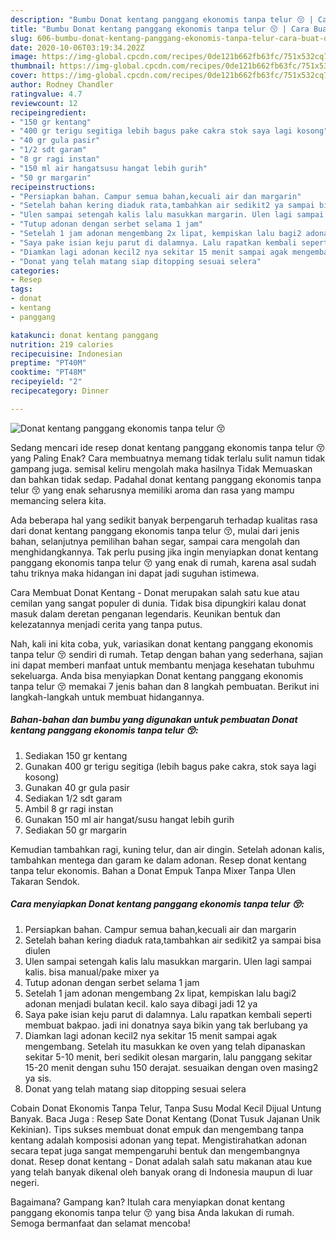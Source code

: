 ```yaml
---
description: "Bumbu Donat kentang panggang ekonomis tanpa telur 😚 | Cara Buat Donat kentang panggang ekonomis tanpa telur 😚 Yang Sempurna"
title: "Bumbu Donat kentang panggang ekonomis tanpa telur 😚 | Cara Buat Donat kentang panggang ekonomis tanpa telur 😚 Yang Sempurna"
slug: 606-bumbu-donat-kentang-panggang-ekonomis-tanpa-telur-cara-buat-donat-kentang-panggang-ekonomis-tanpa-telur-yang-sempurna
date: 2020-10-06T03:19:34.202Z
image: https://img-global.cpcdn.com/recipes/0de121b662fb63fc/751x532cq70/donat-kentang-panggang-ekonomis-tanpa-telur-😚-foto-resep-utama.jpg
thumbnail: https://img-global.cpcdn.com/recipes/0de121b662fb63fc/751x532cq70/donat-kentang-panggang-ekonomis-tanpa-telur-😚-foto-resep-utama.jpg
cover: https://img-global.cpcdn.com/recipes/0de121b662fb63fc/751x532cq70/donat-kentang-panggang-ekonomis-tanpa-telur-😚-foto-resep-utama.jpg
author: Rodney Chandler
ratingvalue: 4.7
reviewcount: 12
recipeingredient:
- "150 gr kentang"
- "400 gr terigu segitiga lebih bagus pake cakra stok saya lagi kosong"
- "40 gr gula pasir"
- "1/2 sdt garam"
- "8 gr ragi instan"
- "150 ml air hangatsusu hangat lebih gurih"
- "50 gr margarin"
recipeinstructions:
- "Persiapkan bahan. Campur semua bahan,kecuali air dan margarin"
- "Setelah bahan kering diaduk rata,tambahkan air sedikit2 ya sampai bisa diulen"
- "Ulen sampai setengah kalis lalu masukkan margarin. Ulen lagi sampai kalis. bisa manual/pake mixer ya"
- "Tutup adonan dengan serbet selama 1 jam"
- "Setelah 1 jam adonan mengembang 2x lipat, kempiskan lalu bagi2 adonan menjadi bulatan kecil. kalo saya dibagi jadi 12 ya"
- "Saya pake isian keju parut di dalamnya. Lalu rapatkan kembali seperti membuat bakpao. jadi ini donatnya saya bikin yang tak berlubang ya"
- "Diamkan lagi adonan kecil2 nya sekitar 15 menit sampai agak mengembang. Setelah itu masukkan ke oven yang telah dipanaskan sekitar 5-10 menit, beri sedikit olesan margarin, lalu panggang sekitar 15-20 menit dengan suhu 150 derajat. sesuaikan dengan oven masing2 ya sis."
- "Donat yang telah matang siap ditopping sesuai selera"
categories:
- Resep
tags:
- donat
- kentang
- panggang

katakunci: donat kentang panggang 
nutrition: 219 calories
recipecuisine: Indonesian
preptime: "PT40M"
cooktime: "PT48M"
recipeyield: "2"
recipecategory: Dinner

---
```



![Donat kentang panggang ekonomis tanpa telur 😚](https://img-global.cpcdn.com/recipes/0de121b662fb63fc/751x532cq70/donat-kentang-panggang-ekonomis-tanpa-telur-😚-foto-resep-utama.jpg)

Sedang mencari ide resep donat kentang panggang ekonomis tanpa telur 😚 yang Paling Enak? Cara membuatnya memang tidak terlalu sulit namun tidak gampang juga. semisal keliru mengolah maka hasilnya Tidak Memuaskan dan bahkan tidak sedap. Padahal donat kentang panggang ekonomis tanpa telur 😚 yang enak seharusnya memiliki aroma dan rasa yang mampu memancing selera kita.

Ada beberapa hal yang sedikit banyak berpengaruh terhadap kualitas rasa dari donat kentang panggang ekonomis tanpa telur 😚, mulai dari jenis bahan, selanjutnya pemilihan bahan segar, sampai cara mengolah dan menghidangkannya. Tak perlu pusing jika ingin menyiapkan donat kentang panggang ekonomis tanpa telur 😚 yang enak di rumah, karena asal sudah tahu triknya maka hidangan ini dapat jadi suguhan istimewa.

Cara Membuat Donat Kentang - Donat merupakan salah satu kue atau cemilan yang sangat populer di dunia. Tidak bisa dipungkiri kalau donat masuk dalam deretan penganan legendaris. Keunikan bentuk dan kelezatannya menjadi cerita yang tanpa putus.


Nah, kali ini kita coba, yuk, variasikan donat kentang panggang ekonomis tanpa telur 😚 sendiri di rumah. Tetap dengan bahan yang sederhana, sajian ini dapat memberi manfaat untuk membantu menjaga kesehatan tubuhmu sekeluarga. Anda bisa menyiapkan Donat kentang panggang ekonomis tanpa telur 😚 memakai 7 jenis bahan dan 8 langkah pembuatan. Berikut ini langkah-langkah untuk membuat hidangannya.

<!--inarticleads1-->

##### Bahan-bahan dan bumbu yang digunakan untuk pembuatan Donat kentang panggang ekonomis tanpa telur 😚:

1. Sediakan 150 gr kentang
1. Gunakan 400 gr terigu segitiga (lebih bagus pake cakra, stok saya lagi kosong)
1. Gunakan 40 gr gula pasir
1. Sediakan 1/2 sdt garam
1. Ambil 8 gr ragi instan
1. Gunakan 150 ml air hangat/susu hangat lebih gurih
1. Sediakan 50 gr margarin


Kemudian tambahkan ragi, kuning telur, dan air dingin. Setelah adonan kalis, tambahkan mentega dan garam ke dalam adonan. Resep donat kentang tanpa telur ekonomis. Bahan a  Donat Empuk Tanpa Mixer Tanpa Ulen Takaran Sendok. 

<!--inarticleads2-->

##### Cara menyiapkan Donat kentang panggang ekonomis tanpa telur 😚:

1. Persiapkan bahan. Campur semua bahan,kecuali air dan margarin
1. Setelah bahan kering diaduk rata,tambahkan air sedikit2 ya sampai bisa diulen
1. Ulen sampai setengah kalis lalu masukkan margarin. Ulen lagi sampai kalis. bisa manual/pake mixer ya
1. Tutup adonan dengan serbet selama 1 jam
1. Setelah 1 jam adonan mengembang 2x lipat, kempiskan lalu bagi2 adonan menjadi bulatan kecil. kalo saya dibagi jadi 12 ya
1. Saya pake isian keju parut di dalamnya. Lalu rapatkan kembali seperti membuat bakpao. jadi ini donatnya saya bikin yang tak berlubang ya
1. Diamkan lagi adonan kecil2 nya sekitar 15 menit sampai agak mengembang. Setelah itu masukkan ke oven yang telah dipanaskan sekitar 5-10 menit, beri sedikit olesan margarin, lalu panggang sekitar 15-20 menit dengan suhu 150 derajat. sesuaikan dengan oven masing2 ya sis.
1. Donat yang telah matang siap ditopping sesuai selera


Cobain Donat Ekonomis Tanpa Telur, Tanpa Susu Modal Kecil Dijual Untung Banyak. Baca Juga : Resep Sate Donat Kentang (Donat Tusuk Jajanan Unik Kekinian). Tips sukses membuat donat empuk dan mengembang tanpa kentang adalah komposisi adonan yang tepat. Mengistirahatkan adonan secara tepat juga sangat mempengaruhi bentuk dan mengembangnya donat. Resep donat kentang - Donat adalah salah satu makanan atau kue yang telah banyak dikenal oleh banyak orang di Indonesia maupun di luar negeri. 

Bagaimana? Gampang kan? Itulah cara menyiapkan donat kentang panggang ekonomis tanpa telur 😚 yang bisa Anda lakukan di rumah. Semoga bermanfaat dan selamat mencoba!
